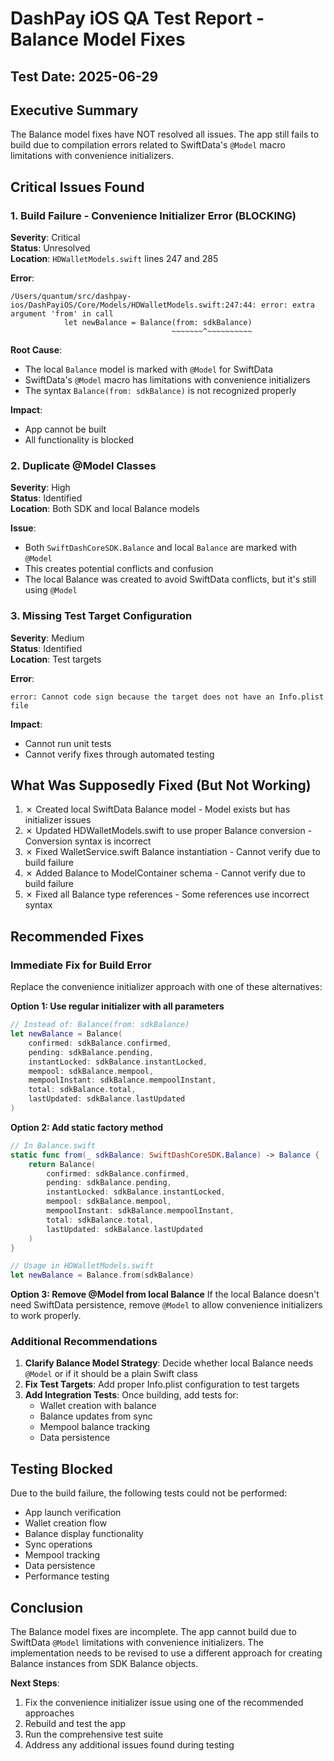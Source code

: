 # DashPay iOS QA Test Report - Balance Model Fixes

## Test Date: 2025-06-29

## Executive Summary

The Balance model fixes have NOT resolved all issues. The app still fails to build due to compilation errors related to SwiftData's `@Model` macro limitations with convenience initializers.

## Critical Issues Found

### 1. Build Failure - Convenience Initializer Error (BLOCKING)

**Severity**: Critical  
**Status**: Unresolved  
**Location**: `HDWalletModels.swift` lines 247 and 285

**Error**:
```
/Users/quantum/src/dashpay-ios/DashPayiOS/Core/Models/HDWalletModels.swift:247:44: error: extra argument 'from' in call
            let newBalance = Balance(from: sdkBalance)
                                    ~~~~~~~^~~~~~~~~~~
```

**Root Cause**: 
- The local `Balance` model is marked with `@Model` for SwiftData
- SwiftData's `@Model` macro has limitations with convenience initializers
- The syntax `Balance(from: sdkBalance)` is not recognized properly

**Impact**: 
- App cannot be built
- All functionality is blocked

### 2. Duplicate @Model Classes

**Severity**: High  
**Status**: Identified  
**Location**: Both SDK and local Balance models

**Issue**:
- Both `SwiftDashCoreSDK.Balance` and local `Balance` are marked with `@Model`
- This creates potential conflicts and confusion
- The local Balance was created to avoid SwiftData conflicts, but it's still using `@Model`

### 3. Missing Test Target Configuration

**Severity**: Medium  
**Status**: Identified  
**Location**: Test targets

**Error**:
```
error: Cannot code sign because the target does not have an Info.plist file
```

**Impact**:
- Cannot run unit tests
- Cannot verify fixes through automated testing

## What Was Supposedly Fixed (But Not Working)

1. ✗ Created local SwiftData Balance model - Model exists but has initializer issues
2. ✗ Updated HDWalletModels.swift to use proper Balance conversion - Conversion syntax is incorrect
3. ✗ Fixed WalletService.swift Balance instantiation - Cannot verify due to build failure
4. ✗ Added Balance to ModelContainer schema - Cannot verify due to build failure
5. ✗ Fixed all Balance type references - Some references use incorrect syntax

## Recommended Fixes

### Immediate Fix for Build Error

Replace the convenience initializer approach with one of these alternatives:

**Option 1: Use regular initializer with all parameters**
```swift
// Instead of: Balance(from: sdkBalance)
let newBalance = Balance(
    confirmed: sdkBalance.confirmed,
    pending: sdkBalance.pending,
    instantLocked: sdkBalance.instantLocked,
    mempool: sdkBalance.mempool,
    mempoolInstant: sdkBalance.mempoolInstant,
    total: sdkBalance.total,
    lastUpdated: sdkBalance.lastUpdated
)
```

**Option 2: Add static factory method**
```swift
// In Balance.swift
static func from(_ sdkBalance: SwiftDashCoreSDK.Balance) -> Balance {
    return Balance(
        confirmed: sdkBalance.confirmed,
        pending: sdkBalance.pending,
        instantLocked: sdkBalance.instantLocked,
        mempool: sdkBalance.mempool,
        mempoolInstant: sdkBalance.mempoolInstant,
        total: sdkBalance.total,
        lastUpdated: sdkBalance.lastUpdated
    )
}

// Usage in HDWalletModels.swift
let newBalance = Balance.from(sdkBalance)
```

**Option 3: Remove @Model from local Balance**
If the local Balance doesn't need SwiftData persistence, remove `@Model` to allow convenience initializers to work properly.

### Additional Recommendations

1. **Clarify Balance Model Strategy**: Decide whether local Balance needs `@Model` or if it should be a plain Swift class
2. **Fix Test Targets**: Add proper Info.plist configuration to test targets
3. **Add Integration Tests**: Once building, add tests for:
   - Wallet creation with balance
   - Balance updates from sync
   - Mempool balance tracking
   - Data persistence

## Testing Blocked

Due to the build failure, the following tests could not be performed:
- App launch verification
- Wallet creation flow
- Balance display functionality
- Sync operations
- Mempool tracking
- Data persistence
- Performance testing

## Conclusion

The Balance model fixes are incomplete. The app cannot build due to SwiftData `@Model` limitations with convenience initializers. The implementation needs to be revised to use a different approach for creating Balance instances from SDK Balance objects.

**Next Steps**:
1. Fix the convenience initializer issue using one of the recommended approaches
2. Rebuild and test the app
3. Run the comprehensive test suite
4. Address any additional issues found during testing